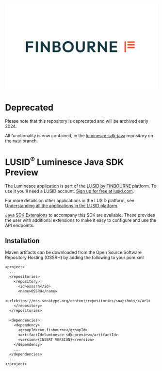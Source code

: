 ![LUSID_by_Finbourne](./resources/Finbourne_Logo_Teal.svg)

# Deprecated

Please note that this repository is deprecated and will be archived early 2024.

All functionality is now contained, in the [luminesce-sdk-java](https://github.com/finbourne/luminesce-sdk-java) repository on the `main` branch.


# LUSID<sup>®</sup> Luminesce Java SDK Preview

The Luminesce application is part of the [LUSID by FINBOURNE](https://www.finbourne.com/lusid-technology) platform. To use it you'll need a LUSID account. [Sign up for free at lusid.com](https://www.lusid.com/app/signup).

For more details on other applications in the LUSID platform, see [Understanding all the applications in the LUSID platform](https://support.lusid.com/knowledgebase/article/KA-01787/en-us).

[Java SDK Extensions](https://github.com/finbourne/luminesce-sdk-extensions-java) to accompany this SDK are available. These provides the user with additional extensions to make it easy to configure and use the API endpoints.

## Installation

Maven artifacts can be downloaded from the Open Source Software Repository Hosting (OSSRH) by adding the following to your pom.xml

```
<project>
  ...
  <repositories>
    <repository>
      <id>osssrh</id>
      <name>OSSRH</name>
      <url>https://oss.sonatype.org/content/repositories/snapshots/</url>
    </repository>
  </repositories>

  <dependencies>
    <dependency>
      <groupId>com.finbourne</groupId>
      <artifactId>luminesce-sdk-preview</artifactId>
      <version>{INSERT VERSION}</version>
    </dependency>
    ...
  </dependencies>
  ...
</project>
```
